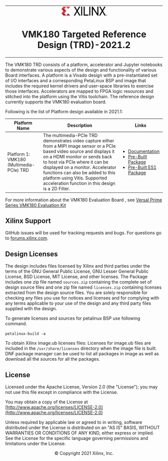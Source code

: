 <table class="sphinxhide">
 <tr>
   <td align="center"><img src="docs/source/docs/media/xilinx-logo.png" width="30%"/><h1> VMK180 Targeted Reference Design (TRD)-2021.2 </h1>
   </td>
 </tr>
</table>



The VMK180 TRD consists of a platform, accelerator and Jupyter notebooks to demonstrate various aspects of the design and functionality of various Board interfaces. A platform is a Vivado design with a pre-instantiated set of I/O interfaces and a corresponding PetaLinux BSP and image that includes the required kernel drivers and user-space libraries to exercise those interfaces. Accelerators are mapped to FPGA logic resources and stitched into the platform using the Vitis toolchain. The reference design currently supports the VMK180 evaluation board. 

Following is the list of Platform design available in 2021.1:

| Platform Name  | Description  |  Links |
| -------------- | ------------- |----------------|
| Platform 1: VMK180 (Multimedia-PCIe) TRD  |The multimedia-PCIe TRD demonstrates video capture either from a MIPI image sensor or a PCIe based video source and displays it on a  HDMI monitor or sends back to host via PCIe where it can be displayed on a monitor. Accelerator functions can also be added to this platform using Vitis. Supported acceleration function in this design is a 2D Filter.  |   <ul><li><a href="https://www.xilinx.com/member/forms/download/trd-license-versal.html?filename=vck190_base_trd_single_es_filter2d_prebuilt.zip">Documentation</a></li><li><a href="https://www.xilinx.com/member/forms/download/trd-license-versal.html?filename=vck190_base_trd_single_filter2d_prebuilt.zip">Pre-Built Package</a></li><li><a href="https://www.xilinx.com/member/forms/download/trd-license-versal.html?filename=vck190_base_trd_single_xvdpu_prebuilt.zip">Pre-Built ES1 Package</a></li></ul>

For more information about the VMK180 Evaluation Board , see [Versal Prime Series VMK180 Evaluation Kit](https://www.xilinx.com/products/boards-and-kits/vmk180.html)

## Xilinx Support

GitHub issues will be used for tracking requests and bugs. For questions go to [forums.xilinx.com](http://forums.xilinx.com/).

## Design Licenses

The design includes files licensed by Xilinx and third parties under the terms
of the GNU General Public License, GNU Lesser General Public License,
BSD License, MIT License, and other licenses. The Package includes one
zip file named ``sources.zip`` containing the complete set of design source
files and one zip file named ``licenses.zip`` containing licenses extracted from
the design source files. You are solely responsible for checking any files you
use for notices and licenses and for complying with any terms applicable to your
use of the design and any third party files supplied with the design.

To generate licenses and sources for petalinux BSP use following command. 

``petalinux-build -a``


To obtain  Xilinx image.ub  licenses files:
Licenses for image.ub files are included in the ``/usr/share/licenses`` directory when the image file is built.
DNF package manager can be used to list all packages in image as well as download all the sources for all the packages.


## License

Licensed under the Apache License, Version 2.0 (the "License"); you may not use this file except in compliance with the License.

You may obtain a copy of the License at
[http://www.apache.org/licenses/LICENSE-2.0](http://www.apache.org/licenses/LICENSE-2.0)

Unless required by applicable law or agreed to in writing, software distributed under the License is distributed on an "AS IS" BASIS, WITHOUT WARRANTIES OR CONDITIONS OF ANY KIND, either express or implied. See the License for the specific language governing permissions and limitations under the License.

<p align="center">&copy; Copyright 2021 Xilinx, Inc.</p>
